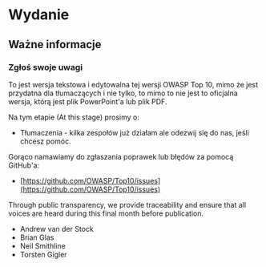 # Wydanie

## Ważne informacje

### Zgłoś swoje uwagi

To jest wersja tekstowa i edytowalna tej wersji OWASP Top 10, mimo że jest przydatna dla tłumaczących i nie tylko, to mimo to nie jest to oficjalna wersja, którą jest plik PowerPoint'a lub plik PDF.

Na tym etapie (At this stage) prosimy o:

* Tłumaczenia - kilka zespołów już działam ale odezwij się do nas, jeśli chcesz pomóc.

Gorąco namawiamy do zgłaszania poprawek lub błędów za pomocą GitHub'a:

* [https://github.com/OWASP/Top10/issues](https://github.com/OWASP/Top10/issues)

Through public transparency, we provide traceability and ensure that all voices are heard during this final month before publication.

* Andrew van der Stock
* Brian Glas
* Neil Smithline
* Torsten Gigler
